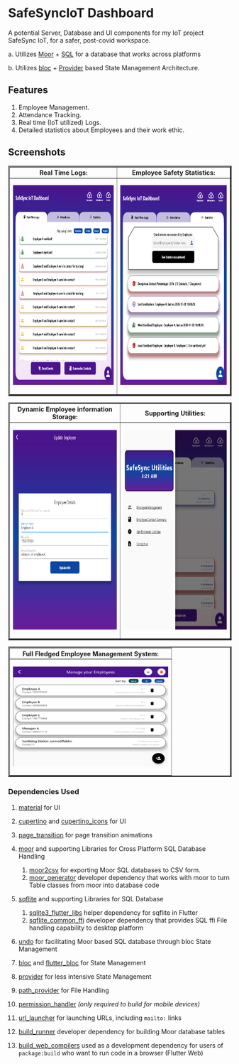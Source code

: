 # SafeSyncIoT Dashboard

A potential Server, Database and UI components for my IoT project SafeSync IoT, for a safer, post-covid workspace.

  a. Utilizes [Moor](https://pub.dev/packages/moor) + [SQL](https://pub.dev/packages/sqflite) for a database that works across platforms
  
  b. Utilizes [bloc](https://pub.dev/packages/bloc) + [Provider](https://pub.dev/packages/provider) based State Management Architecture.

## Features

1. Employee Management.
2. Attendance Tracking.
3. Real time (IoT utilized) Logs.
4. Detailed statistics about Employees and their work ethic.

## Screenshots

<table border=3>
<tr>
<th>
<center><b>Real Time Logs:</b></center>
</th>
<th>
<center><b>Employee Safety Statistics:</b></center>
</th>
</tr>

<tr>
<td>

[<img height="450" width="350" src="https://raw.githubusercontent.com/Dhi13man/SafeSyncIoT/main/Screenshots/logs.png" alt="Real Time Logs">](https://raw.githubusercontent.com/Dhi13man/SafeSyncIoT/main/Screenshots/logs.png)
</td>
<td>

[<img height="450" width="350" src="https://raw.githubusercontent.com/Dhi13man/SafeSyncIoT/main/Screenshots/stats.png" alt="Statistics">](https://raw.githubusercontent.com/Dhi13man/SafeSyncIoT/main/Screenshots/stats.png)

</td>
</tr>
</table>

<table border=3>
  <tr>
  <th>
  <center><b>Dynamic Employee information Storage:</b></center>
  </th>
  <th>
  <center><b>Supporting Utilities:</b></center>
  </th>
  </tr>
  <tr>
  <td>

  [<img height="450" width="350" src="https://raw.githubusercontent.com/Dhi13man/SafeSyncIoT/main/Screenshots/employee_view.png" alt="Employee View">](https://raw.githubusercontent.com/Dhi13man/SafeSyncIoT/main/Screenshots/employee_view.png)
  </td>
  <td>

  [<img height="450" width="350" src="https://raw.githubusercontent.com/Dhi13man/SafeSyncIoT/main/Screenshots/sidebarSanitizeScreen.png" alt="Employee View">](https://raw.githubusercontent.com/Dhi13man/SafeSyncIoT/main/Screenshots/sidebarSanitizeScreen.png)
  </td>
  </tr>
</table>

<table border=3>
  <tr>
    <th>
    <center><b>Full Fledged Employee Management System:</b></center>
    </th>
  </tr>
  <tr>
    <td>

  [<img height="225" width="350" src="https://raw.githubusercontent.com/Dhi13man/SafeSyncIoT/main/Screenshots/employee_management.png" alt="Employee Management">](https://raw.githubusercontent.com/Dhi13man/SafeSyncIoT/main/Screenshots/employee_management.png)
  </td>
  </tr>
</table>

### Dependencies Used

1. [material](https://material.io/develop/flutter) for UI

2. [cupertino](https://flutter.dev/docs/development/ui/widgets/cupertino) and [cupertino_icons](https://pub.dev/packages/cupertino_icons) for UI

3. [page_transition](https://pub.dev/packages/page_transition) for page transition animations

4. [moor](https://moor.simonbinder.eu/) and supporting Libraries for Cross Platform SQL Database Handling
    1. [moor2csv](https://pub.dev/packages/moor2csv) for exporting Moor SQL databases to CSV form.
    2. [moor_generator](https://pub.dev/packages/moor_generator) developer dependency that works with moor to turn Table classes from moor into database code

5. [sqflite](https://pub.dev/packages/sqflite) and supporting Libraries for SQL Database
    1. [sqlite3_flutter_libs](https://pub.dev/packages/sqlite3_flutter_libs) helper dependency for sqflite in Flutter
    2. [sqflite_common_ffi](https://pub.dev/packages/sqflite_common_ffi) developer dependency that provides SQL ffi File handling capability to desktop platform

6. [undo](https://pub.dev/packages/undo) for facilitating Moor based SQL database through bloc State Management

7. [bloc](https://pub.dev/packages/bloc) and [flutter_bloc](https://pub.dev/packages/flutter_bloc) for State Management

8. [provider](https://pub.dev/packages/provider) for less intensive State Management

9. [path_provider](https://pub.dev/packages/path_provider) for File Handling

10. [permission_handler](https://pub.dev/packages/permission_handler) *(only required to build for mobile devices)*

11. [url_launcher](https://pub.dev/packages/url_launcher) for launching URLs, including `mailto:` links

12. [build_runner](https://pub.dev/packages/build_runner) developer dependency for building Moor database tables

13. [build_web_compilers](https://pub.dev/packages/build_web_compilers) used as a development dependency for users of `package:build` who want to run code in a browser (Flutter Web)

